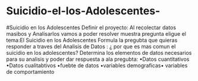 # Suicidio-el-los-Adolescentes-
#Suicidio en los Adolescentes 
Definir el proyecto: Al recolectar datos masibos y Analisarlos vamos a poder resolver muestra pregunta 
eligue el tema:El Suicidio en los Adolescentes 
Formula la pregubta que quieras responder a traves del Analisis de Datos : ¿ por que es mas comun el suicidio en los adolescentes?
Determina los elementos de datos necesarios para su analisis y poder dar respuesta a ala pregubta: •Datos cuantitativos •Datos cualitabtivos •fuebte de datos •variables demograficas• variables de comportamiento 

